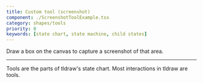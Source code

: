 ```yaml
---
title: Custom tool (screenshot)
component: ./ScreenshotToolExample.tsx
category: shapes/tools
priority: 0
keywords: [state chart, state machine, child states]
---
```


Draw a box on the canvas to capture a screenshot of that area.

---

Tools are the parts of tldraw's state chart. Most interactions in tldraw are tools.
